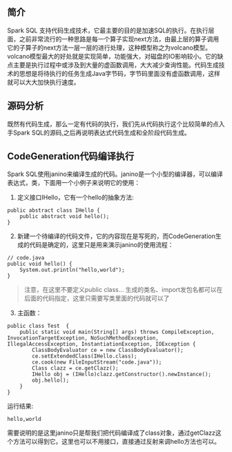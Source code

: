 ## 简介
Spark SQL 支持代码生成技术，它最主要的目的是加速SQL的执行。在执行层面，之前非常流行的一种思路是每一个算子实现next方法，由最上层的算子调用它的子算子的next方法一层一层的进行处理，这种模型称之为volcano模型。volcano模型最大的好处就是实现简单，功能强大，对磁盘的IO影响较小。它的缺点主要是执行过程中或涉及到大量的虚函数调用，大大减少查询性能。代码生成技术的思想是将待执行的任务生成Java字节码，字节码里面没有虚函数调用，这样就可以大大加快执行速度。

## 源码分析
既然有代码生成，那么一定有代码的执行，我们先从代码执行这个比较简单的点入手Spark SQL的源码,之后再说明表达式代码生成和全阶段代码生成。

## CodeGeneration代码编译执行
Spark SQL使用janino来编译生成的代码。janino是一个小型的编译器，可以编译表达式，类，下面用一个小例子来说明它的使用：

1. 定义接口IHello，它有一个hello的抽象方法:
```
public abstract class IHello {
    public abstract void hello();
}
```

2. 新建一个待编译的代码文件，它的内容现在是写死的，而CodeGeneration生成的代码是确定的，这里只是用来演示janino的使用流程：
```
// code.java
public void hello() {
    System.out.println("hello,world");
}
```
> 注意，在这里不要定义public class... 生成的类名、import发包名都可以在后面的代码指定，这里只需要写类里面的代码就可以了

3. 主函数：
```
public class Test  {
    public static void main(String[] args) throws CompileException, InvocationTargetException, NoSuchMethodException, IllegalAccessException, InstantiationException, IOException {
        ClassBodyEvaluator ce = new ClassBodyEvaluator();
        ce.setExtendedClass(IHello.class);
        ce.cook(new FileInputStream("code.java"));
        Class clazz = ce.getClazz();
        IHello obj = (IHello)clazz.getConstructor().newInstance();
        obj.hello();
    }
}
```

运行结果:
```
hello,world
```

需要说明的是这里janino只是帮我们把代码编译成了class对象，通过getClazz这个方法可以得到它。这里也可以不用接口，直接通过反射来调hello方法也可以。
